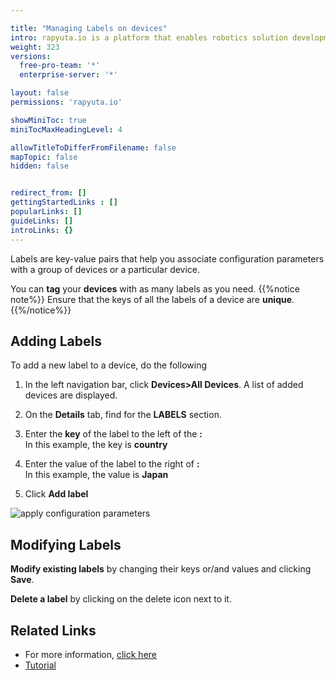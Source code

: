 ```yaml
---

title: "Managing Labels on devices"
intro: rapyuta.io is a platform that enables robotics solution development by providing the necessary software infrastructure and facilitating the interaction between multiple stakeholders who contribute to the solution development.
weight: 323
versions:
  free-pro-team: '*'
  enterprise-server: '*'

layout: false
permissions: 'rapyuta.io'

showMiniToc: true
miniTocMaxHeadingLevel: 4

allowTitleToDifferFromFilename: false
mapTopic: false
hidden: false


redirect_from: []
gettingStartedLinks : []
popularLinks: []
guideLinks: []
introLinks: {}
---
```


Labels are key-value pairs that help you associate configuration parameters with
a group of devices or a particular device.

You can **tag** your **devices** with as many labels as you need. 
{{%notice note%}}
Ensure that the keys of all the labels of a device are **unique**.
{{%/notice%}}

## Adding Labels
To add a new label to a device, do the following 

1. In the left navigation bar, click **Devices>All Devices**. A list of added devices are displayed.

2. On the **Details** tab, find for the **LABELS** section.

3. Enter the **key** of the label to the left of the **:**     
 In this example, the key is **country**

4. Enter the value of the label to the right of **:**     
In this example, the value is **Japan**

5. Click **Add label**

![apply configuration parameters](/images/getting-started/apply-config-paramas/add-device-label.png?classes=border,shadow&width=70pc)


## Modifying Labels
**Modify existing labels** by changing their keys or/and values and clicking **Save**.

**Delete a label** by clicking on the delete icon next to it. 



## Related Links

* For more information, [click here](/5_deep-dives/51_managing-devices/dynamic-configuration)
* [Tutorial](/4_tutorials/41_beginner/413_dynamic-configurations)
